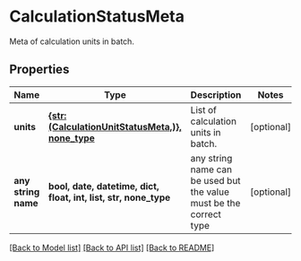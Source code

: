 # CalculationStatusMeta

Meta of calculation units in batch.

## Properties
Name | Type | Description | Notes
------------ | ------------- | ------------- | -------------
**units** | [**{str: (CalculationUnitStatusMeta,)}, none_type**](CalculationUnitStatusMeta.md) | List of calculation units in batch. | [optional] 
**any string name** | **bool, date, datetime, dict, float, int, list, str, none_type** | any string name can be used but the value must be the correct type | [optional]

[[Back to Model list]](../README.md#documentation-for-models) [[Back to API list]](../README.md#documentation-for-api-endpoints) [[Back to README]](../README.md)


